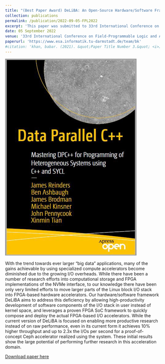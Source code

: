 ```yaml
---
title: "(Best Paper Award) DeLiBA: An Open-Source Hardware/Software Framework for the Development of Linux Block I/O Accelerators"
collection: publications
permalink: /publication/2022-09-05-FPL2022
excerpt: 'This paper was submitted to 33rd International Conference on Field-Programmable Logic and Applications 2022 that was held in Belfast, UK'
date: 05 September 2022
venue: '33rd International Conference on Field-Programmable Logic and Applications 2022'
paperurl: 'https://www.esa.informatik.tu-darmstadt.de/team/bk'
#citation: 'khan, babar. (2021). &quot;Paper Title Number 3.&quot; <i>Journal 1</i>. 1(3).'
---
```


![](/images/dpc.jpeg)

With the trend towards ever larger “big data” applications, many of the gains achievable by using specialized compute accelerators become diminished due to the growing I/O overheads. 
While there have been a number of research efforts
into computational storage and FPGA implementations of the
NVMe interface, to our knowledge there have been only very
limited efforts to move larger parts of the Linux block I/O stack
into FPGA-based hardware accelerators. Our hardware/software
framework DeLiBA aims to address this deficiency by allowing
high-productivity development of software components of the I/O
stack in user instead of kernel space, and leverages a proven
FPGA SoC framework to quickly compose and deploy the actual
FPGA-based I/O accelerators. While the current version of DeLiBA is focused on enabling
more productive research instead of on raw performance, even
in its current form it achieves 10% higher throughput and up to
2.3x the I/Os per second for a proof-of-concept Ceph accelerator
realized using the system. These initial results show the large
potential of performing further research in this acceleration
domain.

[Download paper here](https://babarzkhan.github.io/files/2022_FPL_BK.pdf)



